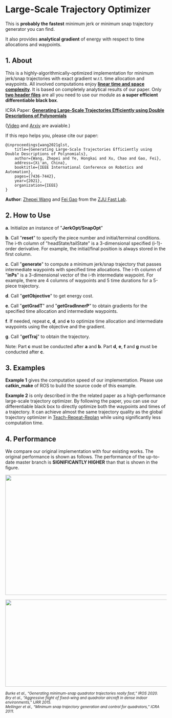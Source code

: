 # Large-Scale Trajectory Optimizer
This is __probably the fastest__ minimum jerk or minimum snap trajectory generator you can find.

It also provides __analytical gradient__ of energy with respect to time allocations and waypoints.

## 1. About
This is a highly-algorithmically-optimized implementation for minimum jerk/snap trajectories with exact gradient w.r.t. time allocation and waypoints. All involved computations enjoy [__linear time and space complexity__](https://en.wikipedia.org/wiki/Time_complexity). It is based on completely analytical results of our paper. Only [__two header files__](https://github.com/ZJU-FAST-Lab/large_scale_traj_optimizer/tree/main/include) are all you need to use our module as __a super efficient differentiable black box__.

ICRA Paper: [__Generating Large-Scale Trajectories Efficiently using Double Descriptions of Polynomials__](https://ieeexplore.ieee.org/document/9561585)

([Video](https://www.youtube.com/watch?v=tA3fIyggH4I) and [Arxiv](https://arxiv.org/pdf/2011.02662v3.pdf) are avaiable.)

If this repo helps you, please cite our paper:

    @inproceedings{wang2021glst,
        title={Generating Large-Scale Trajectories Efficiently using Double Descriptions of Polynomials},
        author={Wang, Zhepei and Ye, Hongkai and Xu, Chao and Gao, Fei},
        address={Xi'an, China},
        booktitle={IEEE International Conference on Robotics and Automation},
        pages={7436-7442},
        year={2021},
        organization={IEEE}
    }

__Author__: [Zhepei Wang](https://zhepeiwang.github.io/) and [Fei Gao](https://ustfei.com/) from the [ZJU Fast Lab](http://zju-fast.com/).

## 2. How to Use

__a__. Initialize an instance of "__JerkOpt/SnapOpt__"

__b__. Call "__reset__" to specify the piece number and initial/terminal conditions. The i-th column of "headState/tailState" is a 3-dimensional specified (i-1)-order derivative. For example, the initial/final position is always stored in the first column.

__c__. Call "__generate__" to compute a minimum jerk/snap trajectory that passes intermediate waypoints with specified time allocations. The i-th column of "__inPs__" is a 3-dimensional vector of the i-th intermediate waypoint. For example, there are 4 columns of waypoints and 5 time durations for a 5-piece trajectory.

__d__. Call "__getObjective__" to get energy cost.

__e__. Call "__getGradT__" and "__getGradInnerP__" to obtain gradients for the specified time allocation and intermediate waypoints.

__f__. If needed, repeat __c__, __d__, and __e__ to optimize time allocation and intermediate waypoints using the objective and the gradient.

__g__. Call "__getTraj__" to obtain the trajectory.

Note: Part __c__ must be conducted after __a__ and __b__. Part __d__, __e__, __f__ and __g__ must be conducted after __c__.

## 3. Examples

__Example 1__ gives the computation speed of our implementation. Please use __catkin_make__ of ROS to build the source code of this example.

__Example 2__ is only described in the the related paper as a high-performance large-scale trajectory optimizer. By following the paper, you can use our differentiable black box to directly optimize both the waypoints and times of a trajectory. It can achieve almost the same trajectory quality as the global trajectory optimizer in [Teach-Repeat-Replan](https://github.com/HKUST-Aerial-Robotics/Teach-Repeat-Replan) while using significantly less computation time.

## 4. Performance

We compare our original implementation with four existing works. The original performance is shown as follows. The performance of the up-to-date master branch is __SIGNIFICANTLY HIGHER__ than that is shown in the figure.

<p align="center">
  <img src="misc/ModerateScale.png" width = "640" height = "375"/>
</p>
<p align="center">
  <img src="misc/LargeScale.png" width = "640" height = "272"/>
</p>

<sub> <em> Burke et al., “Generating minimum-snap quadrotor trajectories really fast,” IROS 2020. </em> </sub> <br/>
<sub> <em> Bry et al., “Aggressive flight of fixed-wing and quadrotor aircraft in dense indoor environments,” IJRR 2015. </em> </sub> <br/>
<sub> <em> Mellinger et al., “Minimum snap trajectory generation and control for quadrotors,” ICRA 2011. </em> </sub>
